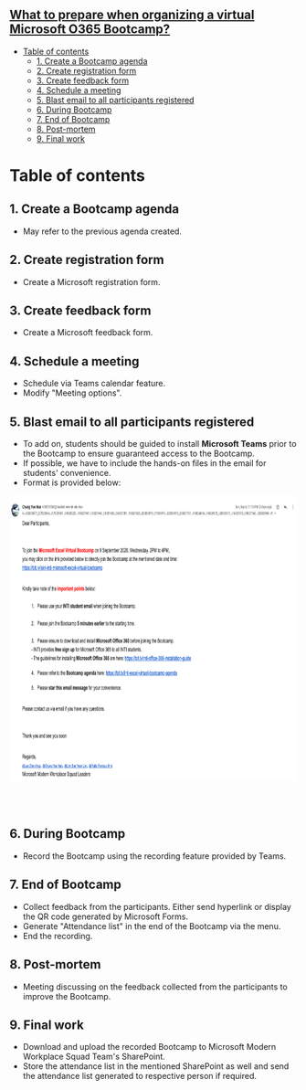 <h2><u>What to prepare when organizing a virtual Microsoft O365 Bootcamp?</u></h2> 

- [Table of contents](#table-of-contents)
  - [1. Create a Bootcamp agenda](#1-create-a-bootcamp-agenda)
  - [2. Create registration form](#2-create-registration-form)
  - [3. Create feedback form](#3-create-feedback-form)
  - [4. Schedule a meeting](#4-schedule-a-meeting)
  - [5. Blast email to all participants registered](#5-blast-email-to-all-participants-registered)
  - [6. During Bootcamp](#6-during-bootcamp)
  - [7. End of Bootcamp](#7-end-of-bootcamp)
  - [8. Post-mortem](#8-post-mortem)
  - [9. Final work](#9-final-work)
  
# Table of contents

## 1. Create a Bootcamp agenda

- May refer to the previous agenda created.

## 2. Create registration form 

- Create a Microsoft registration form.

## 3. Create feedback form 

- Create a Microsoft feedback form.

## 4. Schedule a meeting

- Schedule via Teams calendar feature.
- Modify "Meeting options".

## 5. Blast email to all participants registered

- To add on, students should be guided to install **Microsoft Teams** prior to the Bootcamp to ensure guaranteed access to the Bootcamp.
- If possible, we have to include the hands-on files in the email for students' convenience.
- Format is provided below:

<img src="./email-guideline.png" width="900" height="500">

<br><br>

## 6. During Bootcamp

- Record the Bootcamp using the recording feature provided by Teams.

## 7. End of Bootcamp

- Collect feedback from the participants. Either send hyperlink or display the QR code generated by Microsoft Forms.
- Generate "Attendance list" in the end of the Bootcamp via the menu.
- End the recording.

## 8. Post-mortem

- Meeting discussing on the feedback collected from the participants to improve the Bootcamp.

## 9. Final work

- Download and upload the recorded Bootcamp to Microsoft Modern Workplace Squad Team's SharePoint.
- Store the attendance list in the mentioned SharePoint as well and send the attendance list generated to respective person if required.


